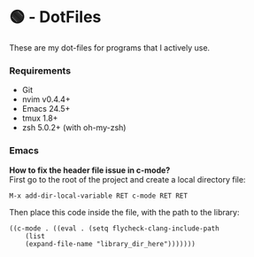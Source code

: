 # 🟢 - DotFiles
These are my dot-files for programs that I actively use.

### Requirements
* Git
* nvim v0.4.4+
* Emacs 24.5+
* tmux 1.8+
* zsh 5.0.2+ (with oh-my-zsh)

### Emacs

**How to fix the header file issue in c-mode?** <br/>
First go to the root of the project and create a local directory file:
```
M-x add-dir-local-variable RET c-mode RET RET
```
Then place this code inside the file, with the path to the library:
```
((c-mode . ((eval . (setq flycheck-clang-include-path
    (list
    (expand-file-name "library_dir_here")))))))
```
